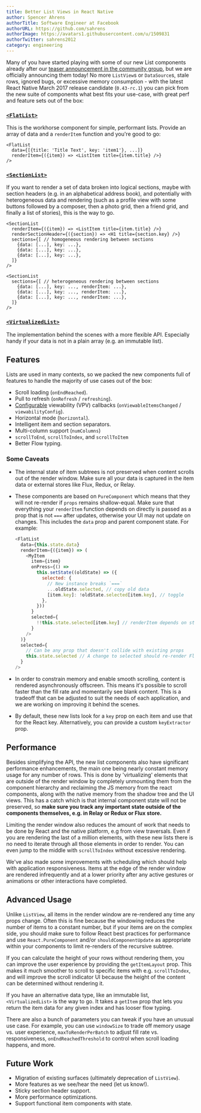 ```yaml
---
title: Better List Views in React Native
author: Spencer Ahrens
authorTitle: Software Engineer at Facebook
authorURL: https://github.com/sahrens
authorImage: https://avatars1.githubusercontent.com/u/1509831
authorTwitter: sahrens2012
category: engineering
---
```


Many of you have started playing with some of our new List components already after our [teaser announcement in the community group](https://www.facebook.com/groups/react.native.community/permalink/921378591331053), but we are officially announcing them today! No more `ListView`s or `DataSource`s, stale rows, ignored bugs, or excessive memory consumption - with the latest React Native March 2017 release candidate (`0.43-rc.1`) you can pick from the new suite of components what best fits your use-case, with great perf and feature sets out of the box:

### [`<FlatList>`](https://facebook.github.io/react-native/releases/next/flatlist.md)

This is the workhorse component for simple, performant lists. Provide an array of data and a `renderItem` function and you're good to go:

```
<FlatList
  data={[{title: 'Title Text', key: 'item1'}, ...]}
  renderItem={({item}) => <ListItem title={item.title} />}
/>
```

### [`<SectionList>`](https://facebook.github.io/react-native/releases/next/sectionlist.md)

If you want to render a set of data broken into logical sections, maybe with section headers (e.g. in an alphabetical address book), and potentially with heterogeneous data and rendering (such as a profile view with some buttons followed by a composer, then a photo grid, then a friend grid, and finally a list of stories), this is the way to go.

```
<SectionList
  renderItem={({item}) => <ListItem title={item.title} />}
  renderSectionHeader={({section}) => <H1 title={section.key} />}
  sections={[ // homogeneous rendering between sections
    {data: [...], key: ...},
    {data: [...], key: ...},
    {data: [...], key: ...},
  ]}
/>

<SectionList
  sections={[ // heterogeneous rendering between sections
    {data: [...], key: ..., renderItem: ...},
    {data: [...], key: ..., renderItem: ...},
    {data: [...], key: ..., renderItem: ...},
  ]}
/>
```

### [`<VirtualizedList>`](https://facebook.github.io/react-native/releases/next/virtualizedlist.md)

The implementation behind the scenes with a more flexible API. Especially handy if your data is not in a plain array (e.g. an immutable list).

## Features

Lists are used in many contexts, so we packed the new components full of features to handle the majority of use cases out of the box:

* Scroll loading (`onEndReached`).
* Pull to refresh (`onRefresh` / `refreshing`).
* [Configurable](https://github.com/facebook/react-native/blob/master/Libraries/CustomComponents/Lists/ViewabilityHelper.js) viewability (VPV) callbacks (`onViewableItemsChanged` / `viewabilityConfig`).
* Horizontal mode (`horizontal`).
* Intelligent item and section separators.
* Multi-column support (`numColumns`)
* `scrollToEnd`, `scrollToIndex`, and `scrollToItem`
* Better Flow typing.

### Some Caveats

* The internal state of item subtrees is not preserved when content scrolls out of the render window. Make sure all your data is captured in the item data or external stores like Flux, Redux, or Relay.

* These components are based on `PureComponent` which means that they will not re-render if `props` remains shallow-equal. Make sure that everything your `renderItem` function depends on directly is passed as a prop that is not `===` after updates, otherwise your UI may not update on changes. This includes the `data` prop and parent component state. For example:

  ```javascript
  <FlatList
    data={this.state.data}
    renderItem={({item}) => (
      <MyItem
        item={item}
        onPress={() =>
          this.setState((oldState) => ({
            selected: {
              // New instance breaks `===`
              ...oldState.selected, // copy old data
              [item.key]: !oldState.selected[item.key], // toggle
            },
          }))
        }
        selected={
          !!this.state.selected[item.key] // renderItem depends on state
        }
      />
    )}
    selected={
      // Can be any prop that doesn't collide with existing props
      this.state.selected // A change to selected should re-render FlatList
    }
  />
  ```

* In order to constrain memory and enable smooth scrolling, content is rendered asynchronously offscreen. This means it's possible to scroll faster than the fill rate and momentarily see blank content. This is a tradeoff that can be adjusted to suit the needs of each application, and we are working on improving it behind the scenes.

* By default, these new lists look for a `key` prop on each item and use that for the React key. Alternatively, you can provide a custom `keyExtractor` prop.

## Performance

Besides simplifying the API, the new list components also have significant performance enhancements, the main one being nearly constant memory usage for any number of rows. This is done by 'virtualizing' elements that are outside of the render window by completely unmounting them from the component hierarchy and reclaiming the JS memory from the react components, along with the native memory from the shadow tree and the UI views. This has a catch which is that internal component state will not be preserved, so **make sure you track any important state outside of the components themselves, e.g. in Relay or Redux or Flux store.**

Limiting the render window also reduces the amount of work that needs to be done by React and the native platform, e.g from view traversals. Even if you are rendering the last of a million elements, with these new lists there is no need to iterate through all those elements in order to render. You can even jump to the middle with `scrollToIndex` without excessive rendering.

We've also made some improvements with scheduling which should help with application responsiveness. Items at the edge of the render window are rendered infrequently and at a lower priority after any active gestures or animations or other interactions have completed.

## Advanced Usage

Unlike `ListView`, all items in the render window are re-rendered any time any props change. Often this is fine because the windowing reduces the number of items to a constant number, but if your items are on the complex side, you should make sure to follow React best practices for performance and use `React.PureComponent` and/or `shouldComponentUpdate` as appropriate within your components to limit re-renders of the recursive subtree.

If you can calculate the height of your rows without rendering them, you can improve the user experience by providing the `getItemLayout` prop. This makes it much smoother to scroll to specific items with e.g. `scrollToIndex`, and will improve the scroll indicator UI because the height of the content can be determined without rendering it.

If you have an alternative data type, like an immutable list, `<VirtualizedList>` is the way to go. It takes a `getItem` prop that lets you return the item data for any given index and has looser flow typing.

There are also a bunch of parameters you can tweak if you have an unusual use case. For example, you can use `windowSize` to trade off memory usage vs. user experience, `maxToRenderPerBatch` to adjust fill rate vs. responsiveness, `onEndReachedThreshold` to control when scroll loading happens, and more.

## Future Work

* Migration of existing surfaces (ultimately deprecation of `ListView`).
* More features as we see/hear the need (let us know!).
* Sticky section header support.
* More performance optimizations.
* Support functional item components with state.

